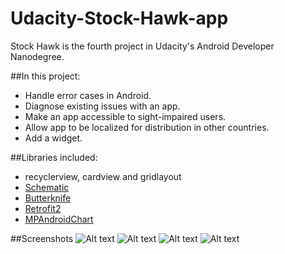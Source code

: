 # Udacity-Stock-Hawk-app
Stock Hawk is the fourth project in Udacity's Android Developer Nanodegree.

##In this project:
* Handle error cases in Android.
* Diagnose existing issues with an app.
* Make an app accessible to sight-impaired users.
* Allow app to be localized for distribution in other countries.
* Add a widget.

##Libraries included:
* recyclerview, cardview and gridlayout
* [Schematic](https://github.com/SimonVT/schematic)
* [Butterknife](https://github.com/JakeWharton/butterknife)
* [Retrofit2](https://github.com/square/retrofit)
* [MPAndroidChart](https://github.com/PhilJay/MPAndroidChart)

##Screenshots
![Alt text](https://cloud.githubusercontent.com/assets/11967184/21485714/f9b30994-cb5b-11e6-9750-9b43e86f7d88.png)
![Alt text](https://cloud.githubusercontent.com/assets/11967184/21485716/fc971fa6-cb5b-11e6-8262-4b2ba98f604c.png)
![Alt text](https://cloud.githubusercontent.com/assets/11967184/21485717/04a0e650-cb5c-11e6-9cbb-80429cf5b2d6.png)
![Alt text](https://cloud.githubusercontent.com/assets/11967184/21485722/0b96dd0c-cb5c-11e6-953e-fc7a01fa4454.png)

